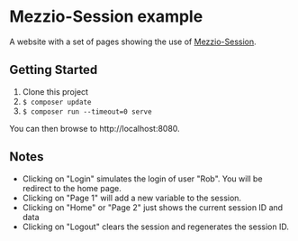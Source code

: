 # Mezzio-Session example

A website with a set of pages showing the use of [Mezzio-Session](https://docs.mezzio.dev/mezzio-session/).

## Getting Started

1. Clone this project
2. `$ composer update`
3. `$ composer run --timeout=0 serve`

You can then browse to http://localhost:8080.

## Notes

* Clicking on "Login" simulates the login of user "Rob". You will be redirect to the home page.
* Clicking on "Page 1" will add a new variable to the session.
* Clicking on "Home" or "Page 2" just shows the current session ID and data
* Clicking on "Logout" clears the session and regenerates the session ID.
